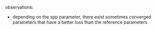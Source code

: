 observations:
- depending on the spp parameter, there exist sometimes converged parameters that have a better loss than the reference parameters
